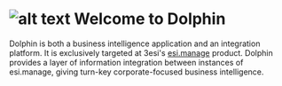 # ![alt text](https://raw.github.com/andyczerwonka/dolphin/master/doc/dolphin32.png "Dolphin") Welcome to Dolphin 

Dolphin is both a business intelligence application and an integration platform. It is exclusively targeted at 3esi's [esi.manage](http://www.3esi.com/default.asp?mode=webpage&id=473) product. Dolphin provides a layer of information integration between instances of esi.manage, giving turn-key corporate-focused business intelligence.

